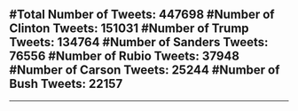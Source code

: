 #Total Number of Tweets: 447698 
#Number of Clinton Tweets: 151031
#Number of Trump Tweets: 134764
#Number of Sanders Tweets: 76556
#Number of Rubio Tweets: 37948
#Number of Carson Tweets: 25244
#Number of Bush Tweets: 22157
---
---
